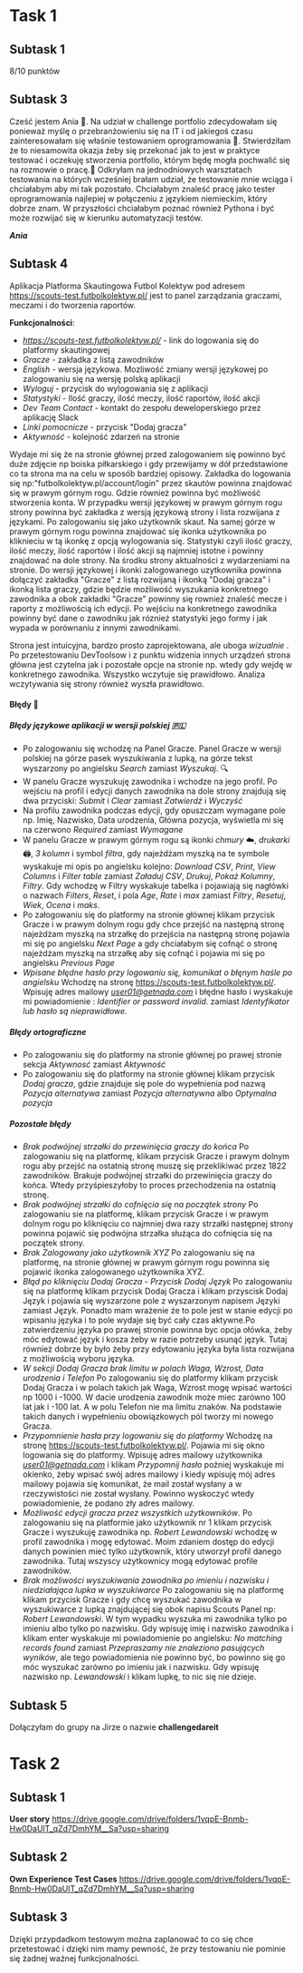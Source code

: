 # Task 1

## Subtask 1
 8/10 punktów
## Subtask 3
Cześć jestem Ania :slightly_smiling_face:. Na udział w  challenge portfolio zdecydowałam się ponieważ myślę o przebranżowieniu się na IT i od jakiegoś czasu zainteresowałam się właśnie testowaniem oprogramowania :bug:. Stwierdziłam że to niesamowita okazja żeby się przekonać jak to jest w praktyce testować i oczekuję stworzenia portfolio, którym będę mogła pochwalić się na rozmowie o pracę.:bug: Odkryłam na jednodniowych warsztatach testowania na których wcześniej brałam udział, że testowanie mnie wciąga i chciałabym aby mi tak pozostało. Chciałabym znaleść pracę jako tester oprogramowania najlepiej w połączeniu z językiem niemieckim, który dobrze znam. W przyszłości chciałabym poznać również Pythona i być może rozwijać się w kierunku automatyzacji testów.

*__Ania__*
## Subtask 4
Aplikacja Platforma Skautingowa Futbol Kolektyw pod adresem https://scouts-test.futbolkolektyw.pl/ jest to panel zarządzania graczami, meczami i do tworzenia raportów.

**Funkcjonalności**:

* _https://scouts-test.futbolkolektyw.pl/_ - link do logowania się do platformy skautingowej
* _Gracze_ - zakładka z listą zawodników
* _English_ - wersja językowa. Mozliwość zmiany wersji językowej po zalogowaniu się na wersję polską aplikacji
* _Wyloguj_ - przycisk do wylogowania się z aplikacji
* _Statystyki_ - Ilość graczy, ilość meczy, ilość raportów, ilość akcji
* _Dev Team Contact_ - kontakt do zespołu deweloperskiego przez aplikację Slack
* _Linki pomocnicze_ - przycisk "Dodaj gracza"
* _Aktywność_ - kolejność zdarzeń na stronie

Wydaje mi się że na stronie głównej przed zalogowaniem się powinno być duże zdjęcie np boiska piłkarskiego i gdy przewijamy w dół przedstawione co ta strona ma na celu w sposób bardziej opisowy. Zakładka do logowania się np:"futbolkolektyw.pl/account/login"  przez skautów powinna znajdować się w prawym górnym rogu. Gdzie również powinna być możliwość stworzenia konta. W przypadku wersji językowej w prawym górnym rogu strony powinna być zakładka z wersją językową strony i lista rozwijana z językami. 
Po zalogowaniu się jako użytkownik skaut. Na samej górze w prawym górnym rogu powinna znajdować się ikonka użytkownika po kliknieciu w tą ikonkę z opcją wylogowania się. Statystyki czyli ilość graczy, ilość meczy, ilość raportów i ilość akcji są najmniej istotne i powinny znajdować na dole strony. Na środku strony aktualności z wydarzeniami na stronie. Do wersji językowej i ikonki zalogowanego uzytkownika powinna dołączyć zakładka "Gracze" z listą rozwijaną i ikonką "Dodaj gracza" i ikonką lista graczy, gdzie będzie możliwość wyszukania konkretnego zawodnika a obok zakładki "Gracze" powinny się rownież znaleść mecze i raporty z możliwością ich edycji. Po wejściu na konkretnego zawodnika powinny być dane o zawodniku jak róznież statystyki jego formy i jak wypada w porównaniu z innymi zawodnikami. 

Strona jest intuicyjna, bardzo prosto zaprojektowana, ale uboga _wizualnie_ .
Po przetestowaniu DevToolsow i z punktu widzenia innych urządzeń strona główna jest czytelna jak i pozostałe opcje na stronie np. wtedy gdy wejdę w konkretnego zawodnika. Wszystko wczytuje się prawidłowo. Analiza wczytywania się strony również wyszła prawidłowo.

#### Błędy 🐛

##### Błędy językowe aplikacji w wersji polskiej 🇵🇱 󠁧󠁢󠁥󠁮󠁧
* Po zalogowaniu się  wchodzę na Panel Gracze. Panel Gracze w wersji polskiej na górze pasek wyszukiwania z lupką, na górze tekst wyszarzony po angielsku *Search* zamiast *Wyszukaj*. 🔍
* W panelu Gracze wyszukuję zawodnika i wchodze na jego profil. Po wejściu na profil i edycji danych zawodnika na dole strony znajdują się dwa przyciski: *Submit* i *Clear* zamiast *Zatwierdź* i *Wyczyść*
* Na profilu zawodnika podczas edycji, gdy opuszczam wymagane pole np. Imię, Nazwisko, Data urodzenia, Główna pozycja, wyświetla mi się na czerwono *Required* zamiast *Wymagane*
* W panelu Gracze w prawym górnym rogu są ikonki *chmury* ☁️, *drukarki* 🖨️, *3 kolumn*  i symbol *filtra*, gdy najeżdżam myszką na te symbole wyskakuje mi opis po angielsku kolejno: *Download CSV*, *Print*, *View Columns* i *Filter table* zamiast *Załaduj CSV*, *Drukuj*, *Pokaż Kolumny*, *Filtry*. Gdy wchodzę w Filtry wyskakuje tabelka i pojawiają się nagłówki o nazwach *Filters*, *Reset*, i pola *Age*, *Rate* i *max* zamiast *Filtry*, *Resetuj*, *Wiek*, *Ocena* i *maks*.
* Po załogowaniu się do platformy na stronie głównej klikam przycisk Gracze i w prawym dolnym rogu gdy chce przejść na następną stronę najeżdżam myszką na strzałkę do przejścia na następną stronę pojawia mi się po angielsku *Next Page* a gdy chciałabym się cofnąć o stronę najeżdżam myszką na strzałkę aby się cofnąć i pojawia mi się po angielsku *Previous Page*
* *Wpisane błędne hasło przy logowaniu się, komunikat o błęnym haśle po angielsku* Wchodzę na stronę https://scouts-test.futbolkolektyw.pl/. Wpisuję adres mailowy *user01@getnada.com* i błędne hasło i wyskakuje mi powiadomienie : *Identifier or password invalid.* zamiast *Identyfikator lub hasło są nieprawidłowe.*
##### Błędy ortograficzne
* Po zalogowaniu się do platformy na stronie głównej po prawej stronie sekcja *Aktywnosć* zamiast *Aktywność*
* Po zalogowaniu się do platformy na stronie głównej klikam przycisk *Dodaj gracza*, gdzie znajduje się pole do wypełnienia pod nazwą *Pozycja alternatywa* zamiast *Pozycja alternatywna* albo *Optymalna pozycja*
##### Pozostałe błędy
* *Brak podwójnej strzałki do przewinięcia graczy do końca* Po zalogowaniu się na platformę, klikam przycisk Gracze i  prawym dolnym rogu aby przejść na ostatnią stronę muszę się przeklikiwać przez 1822 zawodników. Brakuje podwójnej strzałki do przewinięcia graczy do końca. Wtedy przyśpieszyłoby to proces przechodzenia na ostatnią stronę.
* *Brak podwójnej strzałki do cofnięcia się na początek strony* Po zalogowaniu sie na platformę, klikam przycisk Gracze i w prawym dolnym rogu po kliknięciu co najmniej dwa razy strzałki następnej strony powinna pojawić się podwójna strzałka służąca do cofnięcia się na początek strony.
* *Brak Zalogowany jako użytkownik XYZ* Po zalogowaniu się na platformę, na stronie głównej w prawym górnym rogu powinna się pojawić ikonka zalogowanego użytkownika XYZ.
* *Błąd po kliknięciu Dodaj Gracza - Przycisk Dodaj Język* Po zalogowaniu się na platformę klikam przycisk Dodaj Gracza i klikam przyscisk Dodaj Język i pojawia się wyszarzone pole z wyszarzonym napisem Języki zamiast Język. Ponadto mam wrażenie że to pole jest w stanie edycji po wpisaniu języka i to pole wydaje się być cały czas aktywne.Po zatwierdzeniu języka po prawej stronie powinna byc opcja ołówka, żeby móc edytować język i kosza żeby w razie potrzeby usunąć język. Tutaj również dobrze by było żeby przy edytowaniu języka była lista rozwijana z możliwością wyboru języka. 
* *W sekcji Dodaj Gracza brak limitu w polach Waga, Wzrost, Data urodzenia i Telefon* Po zalogowaniu się do platformy klikam przycisk Dodaj Gracza i w polach takich jak Waga, Wzrost mogę wpisać wartości np 1000 i -1000. W dacie urodzenia zawodnik może miec zarówno 100 lat jak i -100 lat. A w polu Telefon nie ma limitu znaków. Na podstawie takich danych i wypełnieniu obowiązkowych pól tworzy mi nowego Gracza.
* *Przypomnienie hasła przy logowaniu się do platformy* Wchodzę na stronę https://scouts-test.futbolkolektyw.pl/. Pojawia mi się okno logowania się do platformy. Wpisuję adres mailowy użytkownika *user01@getnada.com* i klikam *Przypomnij hasło* poźniej wyskakuje mi okienko, żeby wpisać swój adres mailowy i kiedy wpisuję mój adres mailowy pojawia się komunikat, że mail został wysłany a w rzeczywistości nie został wysłany. Powinno wyskoczyć wtedy powiadomienie, że podano zły adres mailowy.
* *Możliwość edycji gracza przez wszystkich użytkowników*. Po zalogowaniu się na platformie jako użytkownik nr 1 klikam przycisk Gracze i wyszukuję zawodnika np. *Robert Lewandowski* wchodzę w profil zawodnika i mogę edytować. Moim zdaniem dostęp do edycji danych powinien mieć tylko użytkownik, który utworzył profil danego zawodnika. Tutaj wszyscy użytkownicy mogą edytować profile zawodników.
* *Brak możliwości wyszukiwania zawodnika po imieniu i nazwisku i niedziałająca lupka w wyszukiwarce* Po zalogowaniu się na platformę klikam przycisk Gracze i gdy chcę wyszukać zawodnika w wyszukiwarce z lupką znajdującej się obok napisu Scouts Panel np: *Robert Lewandowski*. W tym wypadku wyszuka mi zawodnika tylko po imieniu albo tylko po nazwisku. Gdy wpisuję imię i nazwisko zawodnika i klikam enter wyskakuje mi powiadomienie po angielsku: *No matching records found* zamiast *Przepraszamy nie znaleziono pasujących wyników*, ale tego powiadomienia nie powinno być, bo powinno się go móc wyszukać zarówno po imieniu jak i nazwisku.  Gdy wpisuję nazwisko np. *Lewandowski* i klikam lupkę, to nic się nie dzieje.

## Subtask 5
Dołączyłam do grupy na Jirze o nazwie **challengedareit**

# Task 2

## Subtask 1
**User story**
https://drive.google.com/drive/folders/1vqpE-Bnmb-Hw0DaUlT_qZd7DmhYM__Sa?usp=sharing

## Subtask 2
**Own Experience Test Cases**
https://drive.google.com/drive/folders/1vqpE-Bnmb-Hw0DaUlT_qZd7DmhYM__Sa?usp=sharing

## Subtask 3
Dzięki przypdadkom testowym można zaplanować to co się chce przetestować i dzięki nim mamy pewność, że przy testowaniu nie pominie się żadnej ważnej funkcjonalności.
